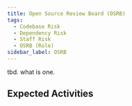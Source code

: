 ```yaml
---
title: Open Source Review Board (OSRB)
tags:
  - Codebase Risk
  - Dependency Risk
  - Staff Risk
  - OSRB (Role)
sidebar_label: OSRB
---
```


tbd.  what is one.

## Expected Activities

<BokTagList tag="OSRB (Role)" filter="Activities" />